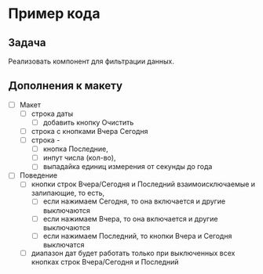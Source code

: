 # Пример кода

## Задача
Реализовать компонент для фильтрации данных.

## Дополнения к макету

- [ ] Макет
  - [ ] строка даты
    - [ ] добавить кнопку Очистить
  - [ ] строка с кнопками Вчера Сегодня
  - [ ] строка - 
    - [ ] кнопка Последние, 
    - [ ] инпут числа (кол-во), 
    - [ ] выпадайка единиц измерения от секунды до года

- [ ] Поведение
  - [ ] кнопки строк Вчера/Сегодня и Последний взаимоисключаемые и залипающие, то есть, 
    - [ ] если нажимаем Сегодня, то она включается и другие выключаются
    - [ ] если нажимаем Вчера, то она включается и другие выключаются
    - [ ] если нажимаем Последний, то кнопки Вчера и Сегодня выключатся
  - [ ] диапазон дат будет работать только при выключенных всех кнопках строк Вчера/Сегодня и Последний
